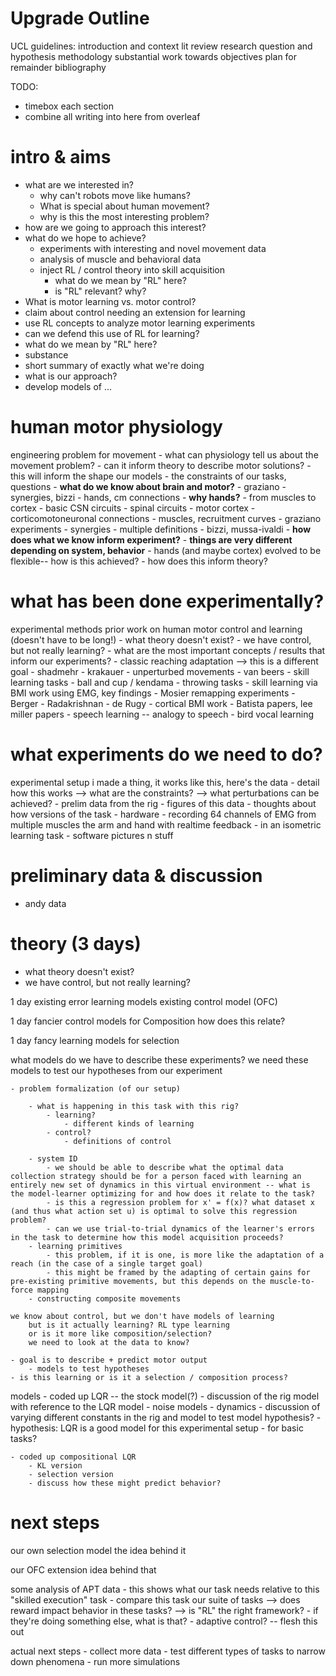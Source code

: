 # Upgrade Outline

UCL guidelines:
introduction and context
lit review
research question and hypothesis
methodology
substantial work towards objectives
plan for remainder
bibliography

TODO:
- timebox each section
- combine all writing into here from overleaf


# intro & aims 
- what are we interested in?
  - why can't robots move like humans?
  - What is special about human movement?
  - why is this the most interesting problem?
- how are we going to approach this interest?
- what do we hope to achieve?
  	- experiments with interesting and novel movement data
	- analysis of muscle and behavioral data
	- inject RL / control theory into skill acquisition
		- what do we mean by "RL" here?
		- is "RL" relevant? why?
- What is motor learning vs. motor control?
- claim about control needing an extension for learning
- use RL concepts to analyze motor learning experiments
- can we defend this use of RL for learning?
- what do we mean by "RL" here?
- substance
- short summary of exactly what we're doing
- what is our approach?
- develop models of ...
  


# human motor physiology
 engineering problem for movement 
	- what can physiology tell us about the movement problem?
		- can it inform theory to describe motor solutions?
		- this will inform the shape our models
		- the constraints of our tasks, questions
	- **what do we know about brain and motor?**
		- graziano
		- synergies, bizzi
		- hands, cm connections
	- **why hands?**
		- from muscles to cortex
		- basic CSN circuits
		- spinal circuits
		- motor cortex
		- corticomotoneuronal connections
		- muscles, recruitment curves
		- graziano experiments
		- synergies
			- multiple definitions
			- bizzi, mussa-ivaldi
	- **how does what we know inform experiment?**
		- **things are very different depending on system, behavior**
		- hands (and maybe cortex) evolved to be flexible-- how is this achieved?
	- how does this inform theory?


# what has been done experimentally?
experimental methods
prior work on human motor control and learning (doesn't have to be long!)
	- what theory doesn't exist?
		- we have control, but not really learning?
	- what are the most important concepts / results that inform our experiments?
	- classic reaching adaptation --> this is a different goal
		- shadmehr
		- krakauer
	- unperturbed movements
		- van beers
	- skill learning tasks
		- ball and cup / kendama
		- throwing tasks
	- skill learning via BMI work using EMG, key findings
		- Mosier remapping experiments
		- Berger
		- Radakrishnan
		- de Rugy
	- cortical BMI work
		- Batista papers, lee miller papers
	- speech learning -- analogy to speech
	- bird vocal learning


# what experiments do we need to do?
experimental setup
i made a thing, it works like this, here's the data
	- detail how this works
	--> what are the constraints?
	--> what perturbations can be achieved?
	- prelim data from the rig
		- figures of this data
		- thoughts about how versions of the task
	- hardware
		- recording 64 channels of EMG from multiple muscles the arm and hand with realtime feedback
		- in an isometric learning task
	- software
pictures n stuff

# preliminary data & discussion

- andy data

# theory (3 days)

- what theory doesn't exist?
- we have control, but not really learning?

1 day
existing error learning models
existing control model (OFC) 

1 day
fancier control models for Composition
how does this relate?

1 day
fancy learning models for selection

what models do we have to describe these experiments?
we need these models to test our hypotheses from our experiment

	- problem formalization (of our setup)

		- what is happening in this task with this rig?
			- learning?
				- different kinds of learning
			- control?
				- definitions of control

		- system ID
			- we should be able to describe what the optimal data collection strategy should be for a person faced with learning an entirely new set of dynamics in this virtual environment -- what is the model-learner optimizing for and how does it relate to the task?
			- is this a regression problem for x' = f(x)? what dataset x (and thus what action set u) is optimal to solve this regression problem?
			- can we use trial-to-trial dynamics of the learner's errors in the task to determine how this model acquisition proceeds?
		- learning primitives
			- this problem, if it is one, is more like the adaptation of a reach (in the case of a single target goal)
			- this might be framed by the adapting of certain gains for pre-existing primitive movements, but this depends on the muscle-to-force mapping
		- constructing composite movements

	we know about control, but we don't have models of learning
		but is it actually learning? RL type learning
		or is it more like composition/selection?
		we need to look at the data to know?

	- goal is to describe + predict motor output
		- models to test hypotheses
	- is this learning or is it a selection / composition process?

models
	- coded up LQR -- the stock model(?)
		- discussion of the rig model with reference to the LQR model
			- noise models
			- dynamics
		- discussion of varying different constants in the rig and model to test model hypothesis?
			- hypothesis: LQR is a good model for this experimental setup
			- for basic tasks?

	- coded up compositional LQR
		- KL version
		- selection version
		- discuss how these might predict behavior?


# next steps

our own selection model
the idea behind it

our OFC extension
idea behind that

some analysis of APT data
	- this shows what our task needs relative to this "skilled execution" task
	- compare this task our suite of tasks
	--> does reward impact behavior in these tasks?
	--> is "RL" the right framework?
		- if they're doing something else, what is that?
		- adaptive control? -- flesh this out

actual next steps
	- collect more data
	- test different types of tasks to narrow down phenomena
	- run more simulations